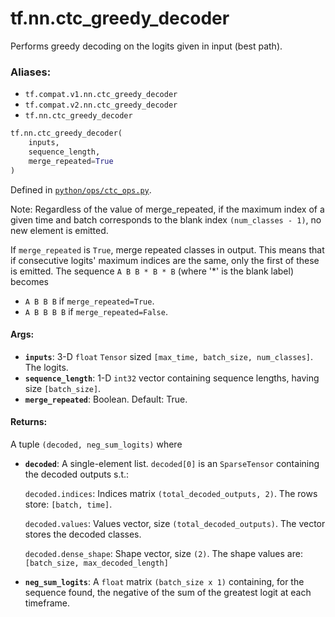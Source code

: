 <div itemscope itemtype="http://developers.google.com/ReferenceObject">
<meta itemprop="name" content="tf.nn.ctc_greedy_decoder" />
<meta itemprop="path" content="Stable" />
</div>

# tf.nn.ctc_greedy_decoder

Performs greedy decoding on the logits given in input (best path).

### Aliases:

* `tf.compat.v1.nn.ctc_greedy_decoder`
* `tf.compat.v2.nn.ctc_greedy_decoder`
* `tf.nn.ctc_greedy_decoder`

``` python
tf.nn.ctc_greedy_decoder(
    inputs,
    sequence_length,
    merge_repeated=True
)
```



Defined in [`python/ops/ctc_ops.py`](/code/stable/tensorflow/python/ops/ctc_ops.py).

<!-- Placeholder for "Used in" -->

Note: Regardless of the value of merge_repeated, if the maximum index of a
given time and batch corresponds to the blank index `(num_classes - 1)`, no
new element is emitted.

If `merge_repeated` is `True`, merge repeated classes in output.
This means that if consecutive logits' maximum indices are the same,
only the first of these is emitted.  The sequence `A B B * B * B` (where '*'
is the blank label) becomes

  * `A B B B` if `merge_repeated=True`.
  * `A B B B B` if `merge_repeated=False`.

#### Args:


* <b>`inputs`</b>: 3-D `float` `Tensor` sized `[max_time, batch_size, num_classes]`.
  The logits.
* <b>`sequence_length`</b>: 1-D `int32` vector containing sequence lengths, having size
  `[batch_size]`.
* <b>`merge_repeated`</b>: Boolean.  Default: True.


#### Returns:

A tuple `(decoded, neg_sum_logits)` where


* <b>`decoded`</b>: A single-element list. `decoded[0]`
  is an `SparseTensor` containing the decoded outputs s.t.:

  `decoded.indices`: Indices matrix `(total_decoded_outputs, 2)`.
    The rows store: `[batch, time]`.

  `decoded.values`: Values vector, size `(total_decoded_outputs)`.
    The vector stores the decoded classes.

  `decoded.dense_shape`: Shape vector, size `(2)`.
    The shape values are: `[batch_size, max_decoded_length]`

* <b>`neg_sum_logits`</b>: A `float` matrix `(batch_size x 1)` containing, for the
    sequence found, the negative of the sum of the greatest logit at each
    timeframe.